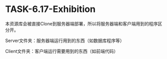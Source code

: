 # TASK-6.17-Exhibition

本资源库会被直接Clone到服务器端部署，所以将服务器端和客户端用到的程序区分开。

Server文件夹：服务器端运行用到的东西（如数据库程序等）

Client文件夹：客户端运行需要用到的东西（如前端代码）
